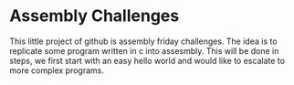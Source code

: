 # Assembly Challenges
This little project of github is assembly friday challenges. The idea is to replicate some program written in c into assesmbly. This will be done in steps, we first start with an easy hello world and would like to escalate to more complex programs. 
